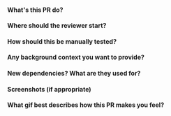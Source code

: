#### What's this PR do?

#### Where should the reviewer start?

#### How should this be manually tested?

#### Any background context you want to provide?

#### New dependencies? What are they used for?

#### Screenshots (if appropriate)

#### What gif best describes how this PR makes you feel?

